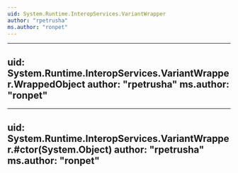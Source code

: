 ```yaml
---
uid: System.Runtime.InteropServices.VariantWrapper
author: "rpetrusha"
ms.author: "ronpet"
---
```


---
uid: System.Runtime.InteropServices.VariantWrapper.WrappedObject
author: "rpetrusha"
ms.author: "ronpet"
---

---
uid: System.Runtime.InteropServices.VariantWrapper.#ctor(System.Object)
author: "rpetrusha"
ms.author: "ronpet"
---
